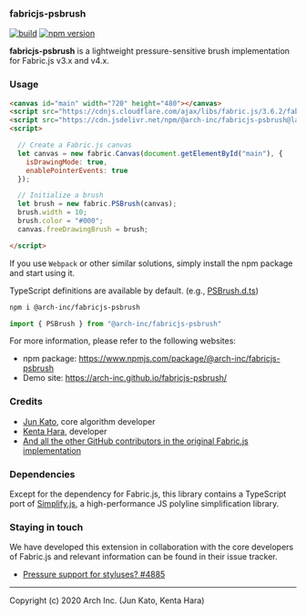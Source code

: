 ### fabricjs-psbrush

[![build](https://github.com/arch-inc/fabricjs-psbrush/workflows/npm-publish/badge.svg)](https://github.com/arch-inc/fabricjs-psbrush/actions?query=workflow%3Anpm-publish)
[![npm version](https://img.shields.io/npm/v/@arch-inc/fabricjs-psbrush)](https://www.npmjs.com/package/@arch-inc/fabricjs-psbrush)

**fabricjs-psbrush** is a lightweight pressure-sensitive brush implementation for Fabric.js v3.x and v4.x.

### Usage

```html
<canvas id="main" width="720" height="480"></canvas>
<script src="https://cdnjs.cloudflare.com/ajax/libs/fabric.js/3.6.2/fabric.min.js"></script>
<script src="https://cdn.jsdelivr.net/npm/@arch-inc/fabricjs-psbrush@latest/dist/index.js"></script>
<script>

  // Create a Fabric.js canvas
  let canvas = new fabric.Canvas(document.getElementById("main"), {
    isDrawingMode: true,
    enablePointerEvents: true
  });

  // Initialize a brush
  let brush = new fabric.PSBrush(canvas);
  brush.width = 10;
  brush.color = "#000";
  canvas.freeDrawingBrush = brush;

</script>
```

If you use `Webpack` or other similar solutions, simply install the npm package and start using it.

TypeScript definitions are available by default. (e.g., [PSBrush.d.ts](https://cdn.jsdelivr.net/npm/@arch-inc/fabricjs-psbrush@latest/dist/PSBrush.d.ts))

```sh
npm i @arch-inc/fabricjs-psbrush
```

```javascript
import { PSBrush } from "@arch-inc/fabricjs-psbrush"
```

For more information, please refer to the following websites:

- npm package: https://www.npmjs.com/package/@arch-inc/fabricjs-psbrush
- Demo site: https://arch-inc.github.io/fabricjs-psbrush/

### Credits

- [Jun Kato](https://junkato.jp), core algorithm developer
- [Kenta Hara](https://twitter.com/mactkg), developer
- [And all the other GitHub contributors in the original Fabric.js implementation](https://github.com/fabricjs/fabric.js/graphs/contributors)

### Dependencies

Except for the dependency for Fabric.js, this library contains a TypeScript port of [Simplify.js](https://mourner.github.io/simplify-js/), a high-performance JS polyline simplification library.

### Staying in touch

We have developed this extension in collaboration with the core developers of Fabric.js and relevant information can be found in their issue tracker.

- [Pressure support for styluses? #4885
](https://github.com/fabricjs/fabric.js/issues/4885)

---
Copyright (c) 2020 Arch Inc. (Jun Kato, Kenta Hara)